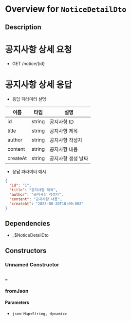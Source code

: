 # Overview for `NoticeDetailDto`

## Description

# 공지사항 상세 요청

 - GET /notice/{id}

 # 공지사항 상세 응답

 - 응답 파라미터 설명

 |이름|타입|설명|
 |-|-|-|
 |id|string|공지사항 ID|
 |title|string|공지사항 제목|
 |author|string|공지사항 작성자|
 |content|string|공지사항 내용|
 |createAt|string|공지사항 생성 날짜|

 - 응답 파라미터 예시

 ```json
 {
   "id": "1",
   "title": "공지사항 제목",
   "author": "공지사항 작성자",
   "content": "공지사항 내용",
   "createAt": "2025-08-20T10:00:00Z"
 }
 ```

## Dependencies

- _$NoticeDetailDto

## Constructors

### Unnamed Constructor


### _


### fromJson


#### Parameters

- `json`: `Map<String, dynamic>`
